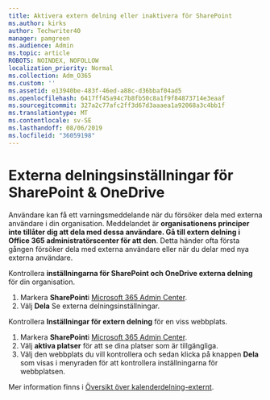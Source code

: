 ```yaml
---
title: Aktivera extern delning eller inaktivera för SharePoint
ms.author: kirks
author: Techwriter40
manager: pamgreen
ms.audience: Admin
ms.topic: article
ROBOTS: NOINDEX, NOFOLLOW
localization_priority: Normal
ms.collection: Adm_O365
ms.custom: ''
ms.assetid: e13940be-483f-46ed-a88c-d36bbaf04ad5
ms.openlocfilehash: 6417ff45a94c7b8fb50c8a1f9f84873714e3eaaf
ms.sourcegitcommit: 327a2c77afc2ff3d67d3aaaea1a92068a3c4bb1f
ms.translationtype: MT
ms.contentlocale: sv-SE
ms.lasthandoff: 08/06/2019
ms.locfileid: "36059198"
---
```

# <a name="external-sharing-settings-for-sharepoint--onedrive"></a>Externa delningsinställningar för SharePoint & OneDrive

Användare kan få ett varningsmeddelande när du försöker dela med externa användare i din organisation. Meddelandet är **organisationens principer inte tillåter dig att dela med dessa användare. Gå till extern delning i Office 365 administratörscenter för att den**. Detta händer ofta första gången försöker dela med externa användare eller när du delar med nya externa användare.

Kontrollera **inställningarna för SharePoint och OneDrive externa delning** för din organisation.

1. Markera **SharePoint**i [Microsoft 365 Admin Center](https://admin.microsoft.com/AdminPortal/Home#/homepage">https://admin.microsoft.com/).
3. Välj **Dela** Se externa delningsinställningar.

Kontrollera **Inställningar för extern delning** för en viss webbplats.

1. Markera **SharePoint**i [Microsoft 365 Admin Center](https://admin.microsoft.com/AdminPortal/Home#/homepage">https://admin.microsoft.com/).
2. Välj **aktiva platser** för att se dina platser som är tillgängliga.
3. Välj den webbplats du vill kontrollera och sedan klicka på knappen **Dela** som visas i menyraden för att kontrollera inställningarna för webbplatsen.

Mer information finns i [Översikt över kalenderdelning-externt](https://docs.microsoft.com/sharepoint/external-sharing-overview).